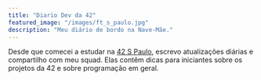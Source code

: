 ```yaml
---
title: "Diario Dev da 42"
featured_image: "/images/ft_s_paulo.jpg"
description: "Meu diário de bordo na Nave-Mãe."
---
```


Desde que comecei a estudar na [42 S Paulo](https://www.42sp.org.br/), escrevo
atualizações diárias e compartilho com meu squad. Elas contêm dicas para 
iniciantes sobre os projetos da 42 e sobre programação em geral.
